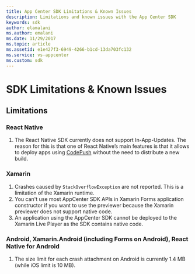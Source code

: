 ```yaml
---
title: App Center SDK Limitations & Known Issues
description: Limitations and known issues with the App Center SDK
keywords: sdk
author: elamalani
ms.author: emalani
ms.date: 11/29/2017
ms.topic: article
ms.assetid: e1e427f3-6949-4266-b1cd-13da703fc132
ms.service: vs-appcenter
ms.custom: sdk
---
```


# SDK Limitations & Known Issues

## Limitations

### React Native

1. The React Native SDK currently does not support In-App-Updates. The reason for this is that one of React Native’s main features is that it allows to deploy apps using [CodePush](https://microsoft.github.io/code-push/) without the need to distribute a new build.

### Xamarin

1. Crashes caused by `StackOverflowException` are not reported. This is a limitation of the Xamarin runtime.
2. You can't use most AppCenter SDK APIs in Xamarin Forms application constructor if you want to use the previewer because the Xamarin previewer does not support native code.
3. An application using the AppCenter SDK cannot be deployed to the Xamarin Live Player as the SDK contains native code.

### Android, Xamarin.Android (including Forms on Android), React Native for Android

1. The size limit for each crash attachment on Android is currently 1.4 MB (while iOS limit is 10 MB).
